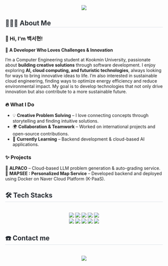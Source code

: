 <div align= "center">
    <img src="https://capsule-render.vercel.app/api?type=transparent&color=auto&height=120&text=Lumi's%20GitHub&animation=fadeIn&fontColor=ffc7f8&fontSize=40" />
    </div>
    <div style="text-align: left;"> 
    <h2 style="border-bottom: 1px solid #d8dee4; color: #282d33;"> 👩🏻‍💻 About Me </h2>  
    <div style="font-weight: 700; font-size: 15px; text-align: left; color: #282d33;">  </div> 

### 👋 Hi, I'm 백서현!  

🚀 **A Developer Who Loves Challenges & Innovation**  

I’m a Computer Engineering student at Kookmin University, passionate about **building creative solutions** through software development. I enjoy exploring **AI, cloud computing, and futuristic technologies**, always looking for ways to bring innovative ideas to life. I’m also interested in sustainable cloud engineering, finding ways to optimize energy efficiency and reduce environmental impact. My goal is to develop technologies that not only drive innovation but also contribute to a more sustainable future.

### 🔥 What I Do  
- 💡 **Creative Problem Solving** – I love connecting concepts through storytelling and finding intuitive solutions.  
- 🌍 **Collaboration & Teamwork** – Worked on international projects and open-source contributions.  
- 🌱 **Currently Learning** – Backend development & cloud-based AI applications.  

### ✨ Projects  
🦙 **ALPACO** – Cloud-based LLM problem generation & auto-grading service.  
📍 **MAPSEE : Personalized Map Service** – Developed backend and deployed using Docker on Naver Cloud Platform (K-PaaS).
    </div>
    <div style="text-align: left;">
    <h2 style="border-bottom: 1px solid #d8dee4; color: #282d33;"> 🛠️ Tech Stacks </h2> <br> 
    <div  align= "center"> <img src="https://img.shields.io/badge/Amazon AWS-232F3E?style=for-the-badge&logo=Amazon AWS&logoColor=white">
          <img src="https://img.shields.io/badge/C++-00599C?style=for-the-badge&logo=C%2B%2B&logoColor=white">
          <img src="https://img.shields.io/badge/Figma-F24E1E?style=for-the-badge&logo=Figma&logoColor=white">
          <img src="https://img.shields.io/badge/Git-F05032?style=for-the-badge&logo=Git&logoColor=white">
          <img src="https://img.shields.io/badge/Github-181717?style=for-the-badge&logo=Github&logoColor=white">
          <br/><img src="https://img.shields.io/badge/Javascript-F7DF1E?style=for-the-badge&logo=Javascript&logoColor=white">
          <img src="https://img.shields.io/badge/MySQL-4479A1?style=for-the-badge&logo=MySQL&logoColor=white">
          <img src="https://img.shields.io/badge/Node.js-339933?style=for-the-badge&logo=Node.js&logoColor=white">
          <img src="https://img.shields.io/badge/Notion-000000?style=for-the-badge&logo=Notion&logoColor=white">
          <img src="https://img.shields.io/badge/Python-3776AB?style=for-the-badge&logo=Python&logoColor=white">
          <br/></div>
    </div>
    <div style="text-align: left;">
    <h2 style="border-bottom: 1px solid #d8dee4; color: #282d33;"> ☎️ Contact me </h2> <br> 
    <div align= "center"> <a href=mailto:qortj1120@kookmin.ac.kr> <img src="https://img.shields.io/badge/Gmail-EA4335?style=for-the-badge&logo=Gmail&logoColor=white&link=mailto:qortj1120@kookmin.ac.kr"> </a>
          </div>  <br> 
    <div align= "center">  </div> 
    </div>
    

<!--
**seo1120/seo1120** is a ✨ _special_ ✨ repository because its `README.md` (this file) appears on your GitHub profile.

Here are some ideas to get you started:

- 🔭 I’m currently working on ...
- 🌱 I’m currently learning ...
- 👯 I’m looking to collaborate on ...
- 🤔 I’m looking for help with ...
- 💬 Ask me about ...
- 📫 How to reach me: ...
- 😄 Pronouns: ...
- ⚡ Fun fact: ...
-->
